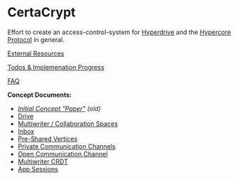# CertaCrypt

Effort to create an access-control-system for [Hyperdrive](https://hypercore-protocol.org/#hyperdrive) and the [Hypercore Protocol](hypercore-protocol.org/) in general.



[External Resources](https://github.com/fsteff/certacrypt/blob/master/docs/resources.md)

[Todos & Implemenation Progress](https://github.com/fsteff/certacrypt/blob/master/docs/todo.md)

[FAQ](https://github.com/fsteff/certacrypt/blob/master/docs/faq.md)

**Concept Documents:**

- *[Initial Concept "Paper"](https://github.com/fsteff/certacrypt/blob/master/docs/concept.pdf) (old)*
- [Drive](https://github.com/fsteff/certacrypt/blob/master/docs/drive.md)
- [Multiwriter / Collaboration Spaces](https://github.com/fsteff/certacrypt/blob/master/docs/multiwriter.md)
- [Inbox](https://github.com/fsteff/certacrypt/blob/master/docs/inbox.md)
- [Pre-Shared Vertices](https://github.com/fsteff/certacrypt/blob/master/docs/preshared-vertices.md)
- [Private Communication Channels](https://github.com/fsteff/certacrypt/blob/master/docs/private-commchannel.md)
- [Open Communication Channel](https://github.com/fsteff/certacrypt/blob/master/docs/open-commchannel.md)
- [Multiwriter CRDT](https://github.com/fsteff/certacrypt/blob/master/docs/crdt.md)  
- [App Sessions](https://github.com/fsteff/certacrypt/blob/master/docs/session.md)  
